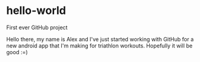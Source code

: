 # hello-world
First ever GitHub project


Hello there, my name is Alex and I've just started working with GitHub for a new android app that I'm making for triathlon workouts.
Hopefully it will be good :=)
